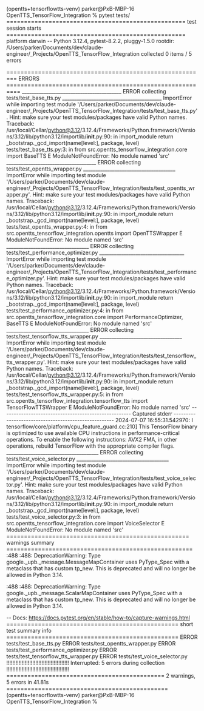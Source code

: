 (opentts+tensorflowtts-venv) parker@PxB-MBP-16 OpenTTS_TensorFlow_Integration % pytest tests/
=================================================== test session starts ===================================================
platform darwin -- Python 3.12.4, pytest-8.2.2, pluggy-1.5.0
rootdir: /Users/parker/Documents/dev/claude-engineer/_Projects/OpenTTS_TensorFlow_Integration
collected 0 items / 5 errors                                                                                              

========================================================= ERRORS ==========================================================
_________________________________________ ERROR collecting tests/test_base_tts.py _________________________________________
ImportError while importing test module '/Users/parker/Documents/dev/claude-engineer/_Projects/OpenTTS_TensorFlow_Integration/tests/test_base_tts.py'.
Hint: make sure your test modules/packages have valid Python names.
Traceback:
/usr/local/Cellar/python@3.12/3.12.4/Frameworks/Python.framework/Versions/3.12/lib/python3.12/importlib/__init__.py:90: in import_module
    return _bootstrap._gcd_import(name[level:], package, level)
tests/test_base_tts.py:3: in <module>
    from src.opentts_tensorflow_integration.core import BaseTTS
E   ModuleNotFoundError: No module named 'src'
_____________________________________ ERROR collecting tests/test_opentts_wrapper.py ______________________________________
ImportError while importing test module '/Users/parker/Documents/dev/claude-engineer/_Projects/OpenTTS_TensorFlow_Integration/tests/test_opentts_wrapper.py'.
Hint: make sure your test modules/packages have valid Python names.
Traceback:
/usr/local/Cellar/python@3.12/3.12.4/Frameworks/Python.framework/Versions/3.12/lib/python3.12/importlib/__init__.py:90: in import_module
    return _bootstrap._gcd_import(name[level:], package, level)
tests/test_opentts_wrapper.py:4: in <module>
    from src.opentts_tensorflow_integration.opentts import OpenTTSWrapper
E   ModuleNotFoundError: No module named 'src'
__________________________________ ERROR collecting tests/test_performance_optimizer.py ___________________________________
ImportError while importing test module '/Users/parker/Documents/dev/claude-engineer/_Projects/OpenTTS_TensorFlow_Integration/tests/test_performance_optimizer.py'.
Hint: make sure your test modules/packages have valid Python names.
Traceback:
/usr/local/Cellar/python@3.12/3.12.4/Frameworks/Python.framework/Versions/3.12/lib/python3.12/importlib/__init__.py:90: in import_module
    return _bootstrap._gcd_import(name[level:], package, level)
tests/test_performance_optimizer.py:4: in <module>
    from src.opentts_tensorflow_integration.core import PerformanceOptimizer, BaseTTS
E   ModuleNotFoundError: No module named 'src'
__________________________________ ERROR collecting tests/test_tensorflow_tts_wrapper.py __________________________________
ImportError while importing test module '/Users/parker/Documents/dev/claude-engineer/_Projects/OpenTTS_TensorFlow_Integration/tests/test_tensorflow_tts_wrapper.py'.
Hint: make sure your test modules/packages have valid Python names.
Traceback:
/usr/local/Cellar/python@3.12/3.12.4/Frameworks/Python.framework/Versions/3.12/lib/python3.12/importlib/__init__.py:90: in import_module
    return _bootstrap._gcd_import(name[level:], package, level)
tests/test_tensorflow_tts_wrapper.py:5: in <module>
    from src.opentts_tensorflow_integration.tensorflow_tts import TensorFlowTTSWrapper
E   ModuleNotFoundError: No module named 'src'
----------------------------------------------------- Captured stderr -----------------------------------------------------
2024-07-07 16:55:31.542970: I tensorflow/core/platform/cpu_feature_guard.cc:210] This TensorFlow binary is optimized to use available CPU instructions in performance-critical operations.
To enable the following instructions: AVX2 FMA, in other operations, rebuild TensorFlow with the appropriate compiler flags.
______________________________________ ERROR collecting tests/test_voice_selector.py ______________________________________
ImportError while importing test module '/Users/parker/Documents/dev/claude-engineer/_Projects/OpenTTS_TensorFlow_Integration/tests/test_voice_selector.py'.
Hint: make sure your test modules/packages have valid Python names.
Traceback:
/usr/local/Cellar/python@3.12/3.12.4/Frameworks/Python.framework/Versions/3.12/lib/python3.12/importlib/__init__.py:90: in import_module
    return _bootstrap._gcd_import(name[level:], package, level)
tests/test_voice_selector.py:3: in <module>
    from src.opentts_tensorflow_integration.core import VoiceSelector
E   ModuleNotFoundError: No module named 'src'
==================================================== warnings summary =====================================================
<frozen importlib._bootstrap>:488
  <frozen importlib._bootstrap>:488: DeprecationWarning: Type google._upb._message.MessageMapContainer uses PyType_Spec with a metaclass that has custom tp_new. This is deprecated and will no longer be allowed in Python 3.14.

<frozen importlib._bootstrap>:488
  <frozen importlib._bootstrap>:488: DeprecationWarning: Type google._upb._message.ScalarMapContainer uses PyType_Spec with a metaclass that has custom tp_new. This is deprecated and will no longer be allowed in Python 3.14.

-- Docs: https://docs.pytest.org/en/stable/how-to/capture-warnings.html
================================================= short test summary info =================================================
ERROR tests/test_base_tts.py
ERROR tests/test_opentts_wrapper.py
ERROR tests/test_performance_optimizer.py
ERROR tests/test_tensorflow_tts_wrapper.py
ERROR tests/test_voice_selector.py
!!!!!!!!!!!!!!!!!!!!!!!!!!!!!!!!!!!!!!!!! Interrupted: 5 errors during collection !!!!!!!!!!!!!!!!!!!!!!!!!!!!!!!!!!!!!!!!!
============================================= 2 warnings, 5 errors in 41.81s ==============================================
(opentts+tensorflowtts-venv) parker@PxB-MBP-16 OpenTTS_TensorFlow_Integration %  

